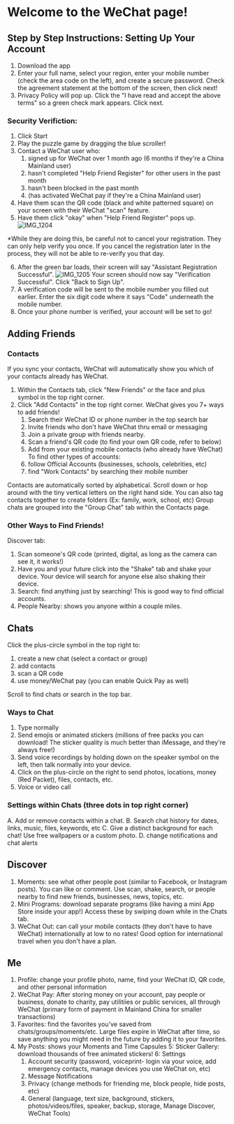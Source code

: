 # Welcome to the WeChat page!


## Step by Step Instructions: Setting Up Your Account
1. Download the app
2. Enter your full name, select your region, enter your mobile number (check the area code on the left), and create a secure password. Check the agreement statement at the bottom of the screen, then click next!
3. Privacy Policy will pop up. Click the "I have read and accept the above terms" so a green check mark appears. Click next.

### Security Verifiction:
1. Click Start
2. Play the puzzle game by dragging the blue scroller!
3. Contact a WeChat user who:
   1. signed up for WeChat over 1 month ago (6 months if they're a China Mainland user)
   2. hasn't completed "Help Friend Register" for other users in the past month
   3. hasn't been blocked in the past month
   4. (has activated WeChat pay if they're a China Mainland user)
4. Have them scan the QR code (black and white patterned square) on your screen with their WeChat "scan" feature.
5. Have them click "okay" when "Help Friend Register" pops up.![IMG_1204](https://user-images.githubusercontent.com/62730453/77861596-7866c900-71db-11ea-9bf5-7f1bbc6e0209.png)

*While they are doing this, be careful not to cancel your registration. They can only help verify you once. If you cancel the registration later in the process, they will not be able to re-verify you that day.

6. After the green bar loads, their screen will say "Assistant Registration Successful".
![IMG_1205](https://user-images.githubusercontent.com/62730453/77861644-bbc13780-71db-11ea-9aec-7cb019a3795e.png) Your screen should now say "Verification Successful". Click "Back to Sign Up".
7. A verification code will be sent to the mobile number you filled out earlier. Enter the six digit code where it says "Code" underneath the mobile number.
8. Once your phone number is verified, your account will be set to go!

## Adding Friends
### Contacts
If you sync your contacts, WeChat will automatically show you which of your contacts already has WeChat.
1. Within the Contacts tab, click "New Friends" or the face and plus symbol in the top right corner.
2. Click "Add Contacts" in the top right corner. WeChat gives you 7+ ways to add friends!
   1. Search their WeChat ID or phone number in the top search bar
   2. Invite friends who don't have WeChat thru email or messaging
   3. Join a private group with friends nearby.
   4. Scan a friend's QR code (to find your own QR code, refer to below)
   5. Add from your existing mobile contacts (who already have WeChat)
 To find other types of accounts:
   6. follow Official Accounts (businesses, schools, celebrities, etc)
   7. find "Work Contacts" by searching their mobile number
   
Contacts are automatically sorted by alphabetical. Scroll down or hop around with the tiny vertical letters on the right hand side.
You can also tag contacts together to create folders (Ex: family, work, school, etc)
Group chats are grouped into the "Group Chat" tab within the Contacts page.
   
### Other Ways to Find Friends!
Discover tab:
1. Scan someone's QR code (printed, digital, as long as the camera can see it, it works!)
2. Have you and your future click into the "Shake" tab and shake your device. Your device will search for anyone else also shaking their device.
3. Search: find anything just by searching! This is good way to find official accounts. 
4. People Nearby: shows you anyone within a couple miles.

## Chats
Click the plus-circle symbol in the top right to:
1. create a new chat (select a contact or group)
2. add contacts
3. scan a QR code
4. use money/WeChat pay (you can enable Quick Pay as well)

Scroll to find chats or search in the top bar.
### Ways to Chat
1. Type  normally
2. Send emojis or animated stickers (millions of free packs you can download! The sticker quality is much better than iMessage, and they're always free!)
3. Send voice recordings by holding down on the speaker symbol on the left, then talk normally into your device.
4. Click on the plus-circle on the right to send photos, locations, money (Red Packet), files, contacts, etc.
5. Voice or video call

### Settings within Chats (three dots in top right corner)
A. Add or remove contacts within a chat.
B. Search chat history for dates, links, music, files, keywords, etc
C. Give a distinct background for each chat! Use free wallpapers or a custom photo.
D. change notifications and chat alerts



## Discover
1. Moments: see what other people post (similar to Facebook, or Instagram posts). You can like or comment.
Use scan, shake, search, or people nearby to find new friends, businesses, news, topics, etc.
2. Mini Programs: download separate programs (like having a mini App Store inside your app!) Access these by swiping down while in the Chats tab.
3. WeChat Out: can call your mobile contacts (they don't have to have WeChat) internationally at low to no rates! Good option for international travel when you don't have a plan.

## Me
1. Profile: change your profile photo, name, find your WeChat ID, QR code, and other personal information
2. WeChat Pay: After storing money on your account, pay people or business, donate to charity, pay utilitiies or public services, all through WeChat (primary form of payment in Mainland China for smaller transactions)
3. Favorites: find the favorites you've saved from chats/groups/moments/etc. Large files expire in WeChat after time, so save anything you might need in the future by adding it to your favorites. 
4. My Posts: shows your Moments and Time Capsules
5: Sticker Gallery: download thousands of free animated stickers!
6: Settings
   1. Account security (password, voiceprint- login via your voice, add emergency contacts, manage devices you use WeChat on, etc)
   2. Message Notifications
   3. Privacy (change methods for friending me, block people, hide posts, etc)
   4. General (language, text size, background, stickers, photos/videos/files, speaker, backup, storage, Manage Discover, WeChat Tools)

